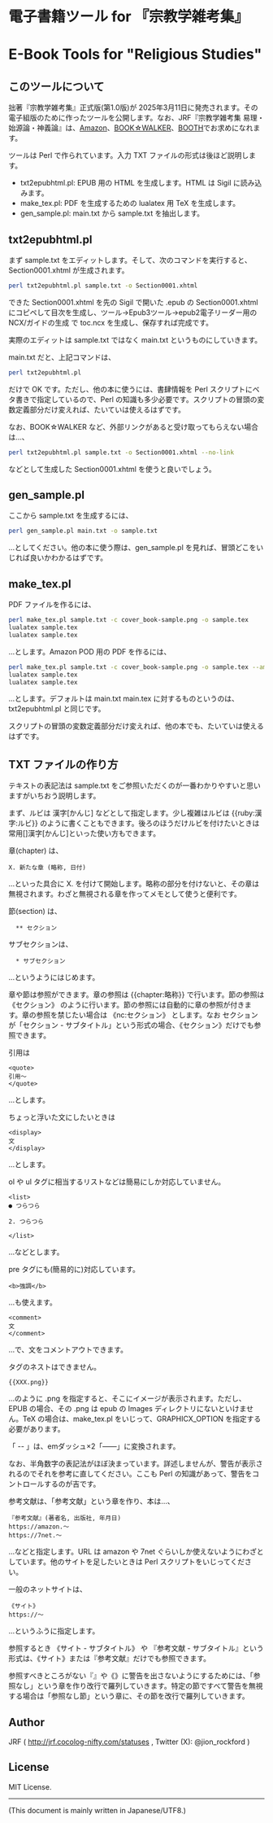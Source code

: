 # 電子書籍ツール for 『宗教学雑考集』
# E-Book Tools for "Religious Studies"

<!-- Time-stamp: "2025-02-05T17:08:44Z" -->

## このツールについて

拙著『宗教学雑考集』正式版(第1.0版)が 2025年3月11日に発売されます。その電子組版のために作ったツールを公開します。なお、JRF『宗教学雑考集 易理・始源論・神義論』は、[Amazon](https://www.amazon.co.jp/dp/B0DS54K2ZT)、[BOOK☆WALKER](https://bookwalker.jp/de319f05c6-3292-4c46-99e7-1e8e42269b60/)、[BOOTH](https://j-rockford.booth.pm/items/5358889)でお求めになれます。

ツールは Perl で作られています。入力 TXT ファイルの形式は後ほど説明します。

  * txt2epubhtml.pl: EPUB 用の HTML を生成します。HTML は Sigil に読み込みます。
  * make_tex.pl: PDF を生成するための lualatex 用 TeX を生成します。
  * gen_sample.pl: main.txt から sample.txt を抽出します。


## txt2epubhtml.pl

まず sample.txt をエディットします。そして、次のコマンドを実行すると、Section0001.xhtml が生成されます。

```sh
perl txt2epubhtml.pl sample.txt -o Section0001.xhtml
```

できた Section0001.xhtml を先の Sigil で開いた .epub の Section0001.xhtml にコピペして目次を生成し、ツール→Epub3ツール→epub2電子リーダー用のNCX/ガイドの生成 で toc.ncx を生成し、保存すれば完成です。

実際のエディットは sample.txt ではなく main.txt というものにしていきます。

main.txt だと、上記コマンドは、

```sh
perl txt2epubhtml.pl
```

だけで OK です。ただし、他の本に使うには、書肆情報を Perl スクリプトにベタ書きで指定しているので、Perl の知識も多少必要です。スクリプトの冒頭の変数定義部分だけ変えれば、たいていは使えるはずです。

なお、BOOK☆WALKER など、外部リンクがあると受け取ってもらえない場合は…、

```sh
perl txt2epubhtml.pl sample.txt -o Section0001.xhtml --no-link
```

などとして生成した Section0001.xhtml を使うと良いでしょう。


## gen_sample.pl

ここから sample.txt を生成するには、

```sh
perl gen_sample.pl main.txt -o sample.txt
```

…としてください。他の本に使う際は、gen_sample.pl を見れば、冒頭どこをいじれば良いかわかるはずです。


## make_tex.pl

PDF ファイルを作るには、

```sh
perl make_tex.pl sample.txt -c cover_book-sample.png -o sample.tex
lualatex sample.tex
lualatex sample.tex
```

…とします。Amazon POD 用の PDF を作るには、

```sh
perl make_tex.pl sample.txt -c cover_book-sample.png -o sample.tex --amazon
lualatex sample.tex
lualatex sample.tex
```

…とします。デフォルトは main.txt main.tex に対するものというのは、txt2epubhtml.pl と同じです。

スクリプトの冒頭の変数定義部分だけ変えれば、他の本でも、たいていは使えるはずです。


## TXT ファイルの作り方

テキストの表記法は sample.txt をご参照いただくのが一番わかりやすいと思いますがいちおう説明します。

まず、ルビは 漢字\[かんじ\] などとして指定します。少し複雑はルビは \{\{ruby:漢字:ルビ\}\} のように書くこともできます。後ろのほうだけルビを付けたいときは常用\[\]漢字\[かんじ\]といった使い方もできます。

章(chapter) は、

```
X. 新たな章 (略称, 日付)
```

…といった具合に X\. を付けて開始します。略称の部分を付けないと、その章は無視されます。わざと無視される章を作ってメモとして使うと便利です。

節(section) は、

```
  ** セクション
```

サブセクションは、

```
  * サブセクション
```

…というようにはじめます。

章や節は参照ができます。章の参照は \{\{chapter:略称\}\} で行います。節の参照は 《セクション》 のように行います。節の参照には自動的に章の参照が付きます。章の参照を禁じたい場合は 《nc:セクション》 とします。なお セクション が「セクション - サブタイトル」という形式の場合、《セクション》だけでも参照できます。

引用は

```
<quote>
引用〜
</quote>
```

…とします。

ちょっと浮いた文にしたいときは

```
<display>
文
</display>
```

…とします。

ol や ul タグに相当するリストなどは簡易にしか対応していません。

```
<list>
● つらつら

2. つらつら

</list>
```

…などとします。

pre タグにも(簡易的に)対応しています。

```
<b>強調</b>
```

…も使えます。

```
<comment>
文
</comment>
```

…で、文をコメントアウトできます。

タグのネストはできません。

```
{{XXX.png}}
```

…のように .png を指定すると、そこにイメージが表示されます。ただし、EPUB の場合、その .png は epub の Images ディレクトリにないといけません。TeX の場合は、make_tex.pl をいじって、GRAPHICX_OPTION を指定する必要があります。

「 -- 」は、emダッシュ×2「——」に変換されます。

なお、半角数字の表記法がほぼ決まっています。詳述しませんが、警告が表示されるのでそれを参考に直してください。ここも Perl の知識があって、警告をコントロールするのが吉です。

参考文献は、「参考文献」という章を作り、本は…、

```
『参考文献』(著者名, 出版社, 年月日)
https://amazon.〜
https://7net.〜
```

…などと指定します。URL は amazon や 7net ぐらいしか使えないようにわざとしています。他のサイトを足したいときは Perl スクリプトをいじってください。

一般のネットサイトは、

```
《サイト》  
https://〜
```

…というふうに指定します。

参照するとき 《サイト - サブタイトル》 や 『参考文献 - サブタイトル』という形式は、《サイト》または『参考文献』だけでも参照できます。

参照すべきところがない『』や《》に警告を出さないようにするためには、「参照なし」という章を作り改行で羅列していきます。特定の節ですべて警告を無視する場合は「参照なし節」という章に、その節を改行で羅列していきます。


## Author

JRF ( http://jrf.cocolog-nifty.com/statuses , Twitter (X): @jion_rockford )


## License

MIT License.


----
(This document is mainly written in Japanese/UTF8.)
